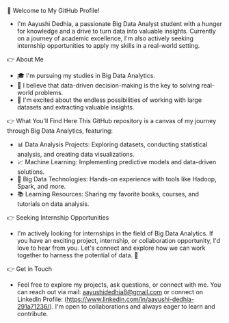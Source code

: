 👋 Welcome to My GitHub Profile!
- I'm Aayushi Dedhia, a passionate Big Data Analyst student with a hunger for knowledge and a drive to turn data into valuable insights. Currently on a journey of academic excellence, I'm also actively seeking internship opportunities to apply my skills in a real-world setting.
  
👉 About Me
- 🎓 I'm pursuing my studies in Big Data Analytics.
- 🌟 I believe that data-driven decision-making is the key to solving real-world problems.
- 💼 I'm excited about the endless possibilities of working with large datasets and extracting valuable insights.
  
👉 What You'll Find Here
This GitHub repository is a canvas of my journey through Big Data Analytics, featuring:

- 📊 Data Analysis Projects: Exploring datasets, conducting statistical analysis, and creating data visualizations.
- 📈 Machine Learning: Implementing predictive models and data-driven solutions.
- 📡 Big Data Technologies: Hands-on experience with tools like Hadoop, Spark, and more.
- 📚 Learning Resources: Sharing my favorite books, courses, and tutorials on data analysis.

👉 Seeking Internship Opportunities
- I'm actively looking for internships in the field of Big Data Analytics. If you have an exciting project, internship, or collaboration opportunity, I'd love to hear from you. Let's connect and explore how we can work together to harness the potential of data. 🚀

 👉 Get in Touch
- Feel free to explore my projects, ask questions, or connect with me. You can reach out via mail: aayushidedhia8@gmail.com or connect on LinkedIn Profile: (https://www.linkedin.com/in/aayushi-dedhia-291a71236/). I'm open to collaborations and always eager to learn and contribute.
